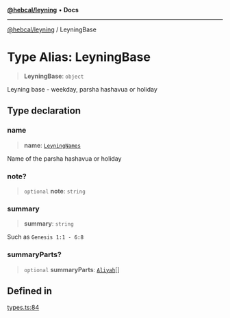 [**@hebcal/leyning**](../README.md) • **Docs**

***

[@hebcal/leyning](../globals.md) / LeyningBase

# Type Alias: LeyningBase

> **LeyningBase**: `object`

Leyning base - weekday, parsha hashavua or holiday

## Type declaration

### name

> **name**: [`LeyningNames`](LeyningNames.md)

Name of the parsha hashavua or holiday

### note?

> `optional` **note**: `string`

### summary

> **summary**: `string`

Such as `Genesis 1:1 - 6:8`

### summaryParts?

> `optional` **summaryParts**: [`Aliyah`](Aliyah.md)[]

## Defined in

[types.ts:84](https://github.com/hebcal/hebcal-leyning/blob/40b5eb1606b3ea086311ad0bbcf740bb6031ecb8/src/types.ts#L84)
